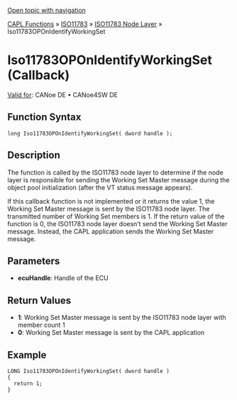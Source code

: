 [Open topic with navigation](../../../../../../CANoeDEFamily.htm#Topics/CAPLFunctions/ISO11783/ISONodeLayer/Functions/CAPLfunctionIso11783OPOnIdentifyWorkingSet.md)

[CAPL Functions](../../../CAPLfunctions.md) » [ISO11783](../../CAPLfunctionsISO11783Overview.md) » [ISO11783 Node Layer](../CAPLfunctionsISONLOverview.md) » Iso11783OPOnIdentifyWorkingSet

# Iso11783OPOnIdentifyWorkingSet (Callback)

[Valid for](../../../../Shared/FeatureAvailability.md): CANoe DE • CANoe4SW DE

## Function Syntax

```plaintext
long Iso11783OPOnIdentifyWorkingSet( dword handle );
```

## Description

The function is called by the ISO11783 node layer to determine if the node layer is responsible for sending the Working Set Master message during the object pool initialization (after the VT status message appears).

If this callback function is not implemented or it returns the value 1, the Working Set Master message is sent by the ISO11783 node layer. The transmitted number of Working Set members is 1. If the return value of the function is 0, the ISO11783 node layer doesn’t send the Working Set Master message. Instead, the CAPL application sends the Working Set Master message.

## Parameters

- **ecuHandle**: Handle of the ECU

## Return Values

- **1**: Working Set Master message is sent by the ISO11783 node layer with member count 1
- **0**: Working Set Master message is sent by the CAPL application

## Example

```plaintext
LONG Iso11783OPOnIdentifyWorkingSet( dword handle )
{
  return 1;
}
```

